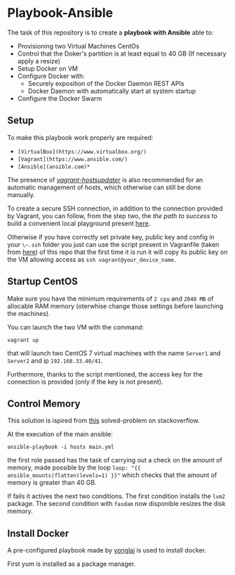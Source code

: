 # Playbook-Ansible
The task of this repository is to create a **playbook with Ansible** able to:

- Provisioning two Virtual Machines CentOs
- Control that the Doker's partition is at least equal to 40 GB (If necessary apply a resize) 
- Setup Docker on VM
- Configure Docker with: <br/>
  - Securely exposition of the Docker Daemon REST APIs <br/>
  - Docker Daemon with automatically start at system startup
- Configure the Docker Swarm

## Setup

To make this playbook work properly are required:

* `[VirtualBox](https://www.virtualbox.org/)`
* `[Vagrant](https://www.ansible.com/)` 
* `[Ansible](ansible.com)*`

The presence of *[vagrant-hostsupdater](https://github.com/agiledivider/vagrant-hostsupdater)* is also recommended for an automatic management of hosts, which otherwise can still be done manually.

To create a secure SSH connection, in addition to the connection provided by Vagrant, you can follow, from the step two, the *the path to success* to build a convenient local playground present [here](https://max.engineer/six-ansible-practices#automate-adding-your-pub-key-to-vms).

Otherwise if you have correctly set private key, public key and config in your `\~.ssh` folder you just can use the script present in Vagranfile (taken from [here](https://stackoverflow.com/questions/30075461/how-do-i-add-my-own-public-key-to-vagrant-vm)) of this repo that the first time it is run it will copy its public key on the VM allowing access as `ssh vagrant@your_device_name`.


## Startup CentOS

Make sure you have the minimum requirements of `2 cpu` and `2048 MB` of allocable RAM memory (oterwhise change those settings before launching the machines).

You can launch the two VM with the command:

```
vagrant up

```

that will launch two CentOS 7 virtual machines with the name `Server1` and `Server2` and ip `192.168.33.40/41`. 

Furthermore, thanks to the script mentioned, the access key for the connection is provided (only if the key is not present).

## Control Memory

This solution is ispired from [this](https://stackoverflow.com/questions/26981907/using-ansible-to-manage-disk-space) solved-problem on stackoverflow.

At the execution of the main ansible:
```
ansible-playbook -i hosts main.yml
```
the first role passed has the task of carrying out a check on the amount of memory, made possible by the loop `loop: "{{ ansible_mounts|flatten(levels=1) }}"` which checks that the amount of memory is greater than 40 GB.

If fails it actives the next two conditions. 
The first condition installs the `lvm2` package. 
The second condition with `fasdam` now disponible resizes the disk memory.


## Install Docker

A pre-configured playbook made by [yonglai](https://gist.github.com/yonglai/d4617d6914d5f4eb22e4e5a15c0e9a03) is used to install docker.

First yum is installed as a package manager.






